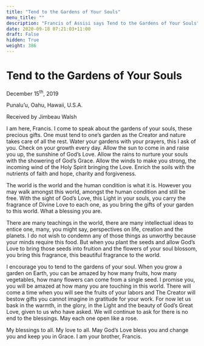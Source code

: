 ```yaml
---
title: "Tend to the Gardens of Your Souls"
menu_title: ""
description: "Francis of Assisi says Tend to the Gardens of Your Souls"
date: 2020-09-18 07:21:03+11:00
draft: False
hidden: True
weight: 386
---
```

# Tend to the Gardens of Your Souls 


December 15<sup>th</sup>, 2019

Punalu’u, Oahu, Hawaii, U.S.A.

Received by Jimbeau Walsh



I am here, Francis. I come to speak about the gardens of your souls, these precious gifts. One must tend to one’s garden as the Creator and nature takes care of all the rest. Water your gardens with your prayers, this I ask of you. Check on your growth every day. Allow the sun to come in and raise you up, the sunshine of God’s Love. Allow the rains to nurture your souls with the showering of God’s Grace. Allow the winds to make you strong, the incoming wind of the Holy Spirit bringing the Love. Enrich the soils with the nutrients of faith and hope, charity and forgiveness. 

The world is the world and the human condition is what it is. However you may walk amongst this world, amongst the human condition and still be free. With the sight of God’s Love, this Light in your souls, you carry the fragrance of Divine Love to each one, as you bring the gifts of your garden to this world. What a blessing you are. 

There are many teachings in the world, there are many intellectual ideas to entice one, many, you might say, perspectives on life, creation and the planets. I do not wish to condemn any of those things as unworthy because your minds require this food. But when you plant the seeds and allow God’s Love to bring those seeds into fruition and the flowers of your soul blossom, you bring this fragrance, this beautiful fragrance to the world. 

I encourage you to tend to the gardens of your soul. When you grow a garden on Earth, you can be amazed by how many fruits, how many vegetables, how many flowers can come from a single seed. I promise you, you will be amazed at how many you are touching in this world. There will come a time when you will see the fruits of your labors and The Creator will bestow gifts you cannot imagine in gratitude for your work. For now let us bask in the warmth, in the glory, in the Light and the beauty of God’s Great Love, given to us who have asked. We will continue to ask for there is no end to the blessings. May each one open like a rose. 

My blessings to all. My love to all. May God’s Love bless you and change you and keep you in Grace. I am your brother, Francis.